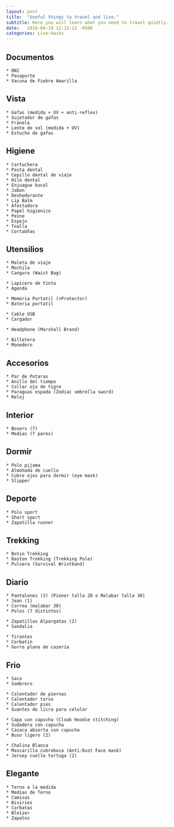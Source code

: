 ```yaml
---
layout: post
title:  "Useful things to travel and live."
subtitle: Here you will learn what you need to travel quietly.
date:   2016-04-19 12:15:12 -0500
categories: Live-Hacks
---
```


## Documentos

    * DNI  
    * Pasaporte  
    * Vacuna de Fiebre Amarilla  

## Vista

    * Gafas (medida + UV + anti-reflex)  
    * Sujetador de gafas  
    * Franela  
    * Lente de sol (medida + UV)  
    * Estuche de gafas  

## Higiene

    * Cartuchera  
    * Pasta dental  
    * Cepillo dental de viaje  
    * Hilo dental  
    * Enjuague bucal  
    * Jabon  
    * Deshodorante  
    * Lip Balm  
    * Afeitadora  
    * Papel higienico  
    * Peine  
    * Espejo  
    * Toalla  
    * CortaUñas  

## Utensilios

    * Maleta de viaje  
    * Mochila  
    * Canguro (Waist Bag)  

    * Lapicero de tinta  
    * Agenda  

    * Memoria Portatil (+Protector)  
    * Bateria portatil  
    
    * Cable USB  
    * Cargador  

    * Headphone (Marshall Brand)  
    
    * Billetera  
    * Monedero  

## Accesorios

    * Par de Potaras  
    * Anillo del tiempo  
    * Collar ojo de tigre  
    * Paraguas espada (Zodiac umbrella sword)  
    * Reloj  

## Interior

    * Boxers (7)  
    * Medias (7 pares)  

## Dormir

    * Polo pijama  
    * Almohada de cuello  
    * Cubre ojos para dormir (eye mask)  
    * Slipper  

## Deporte

    * Polo sport  
    * Short sport  
    * Zapatilla runner  

## Trekking

    * Botin Trekking  
    * Baston Trekking (Trekking Pole)  
    * Pulsera (Survival Wristband)  

## Diario

    * Pantalones (3) (Pioner talla 28 o Malabar talla 30)  
    * Jean (1)  
    * Correa (malabar 30)  
    * Polos (7 distintos)  

    * Zapatillas Alpargatas (2)  
    * Sandalia  

    * Tirantes  
    * Corbatin  
    * Gorro plano de cazería  

## Frio

    * Saco  
    * Sombrero  

    * Calentador de piernas  
    * Calentador torso  
    * Calentador pies  
    * Guantes de licra para celular  

    * Capa con capucha (Cloak Hoodie stitching)  
    * Sudadera con capucha  
    * Casaca abierta con capucha  
    * Buso ligero (2)  

    * Chalina Blanca  
    * Mascarilla cubreboca (Anti-Dust Face mask)  
    * Jersey cuello tortuga (2)  

## Elegante

    * Terno a la medida  
    * Medias de Terno  
    * Camisas  
    * Biviries  
    * Corbatas  
    * Bleizer  
    * Zapatos  
